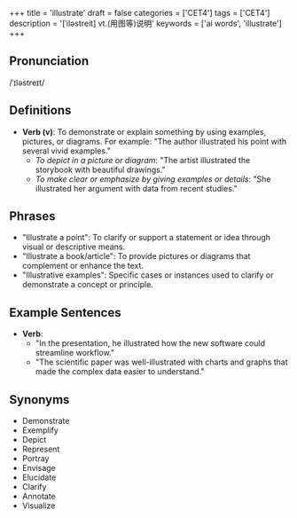 +++
title = 'illustrate'
draft = false
categories = ['CET4']
tags = ['CET4']
description = '[ˈiləstreit] vt.(用图等)说明'
keywords = ['ai words', 'illustrate']
+++

## Pronunciation
/ˈɪləstreɪt/

## Definitions
- **Verb (v)**: To demonstrate or explain something by using examples, pictures, or diagrams. For example: "The author illustrated his point with several vivid examples."
  - _To depict in a picture or diagram_: "The artist illustrated the storybook with beautiful drawings."
  - _To make clear or emphasize by giving examples or details_: "She illustrated her argument with data from recent studies."

## Phrases
- "Illustrate a point": To clarify or support a statement or idea through visual or descriptive means.
- "Illustrate a book/article": To provide pictures or diagrams that complement or enhance the text.
- "Illustrative examples": Specific cases or instances used to clarify or demonstrate a concept or principle.

## Example Sentences
- **Verb**: 
  - "In the presentation, he illustrated how the new software could streamline workflow."
  - "The scientific paper was well-illustrated with charts and graphs that made the complex data easier to understand."

## Synonyms
- Demonstrate
- Exemplify
- Depict
- Represent
- Portray
- Envisage
- Elucidate
- Clarify
- Annotate
- Visualize
